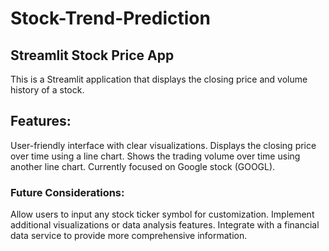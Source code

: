 # Stock-Trend-Prediction
 
## Streamlit Stock Price App
This is a Streamlit application that displays the closing price and volume history of a stock.

## Features:

User-friendly interface with clear visualizations.
Displays the closing price over time using a line chart.
Shows the trading volume over time using another line chart.
Currently focused on Google stock (GOOGL).

### Future Considerations:

Allow users to input any stock ticker symbol for customization.
Implement additional visualizations or data analysis features.
Integrate with a financial data service to provide more comprehensive information.
